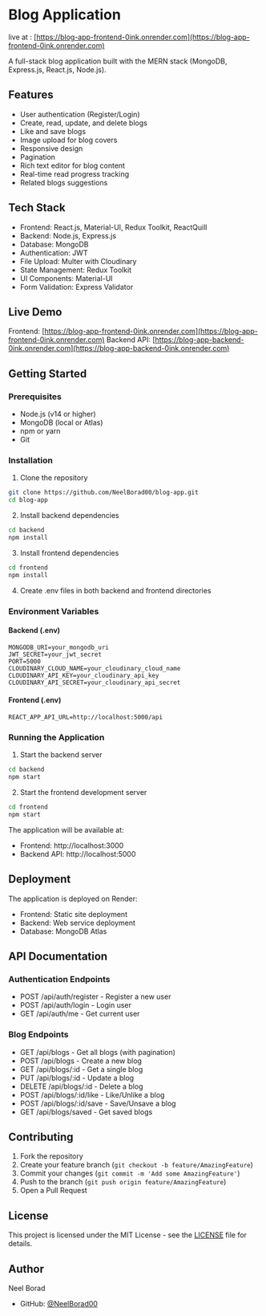 # Blog Application
live at :  [https://blog-app-frontend-0ink.onrender.com](https://blog-app-frontend-0ink.onrender.com)

A full-stack blog application built with the MERN stack (MongoDB, Express.js, React.js, Node.js).

## Features

- User authentication (Register/Login)
- Create, read, update, and delete blogs
- Like and save blogs
- Image upload for blog covers
- Responsive design
- Pagination
- Rich text editor for blog content
- Real-time read progress tracking
- Related blogs suggestions

## Tech Stack

- Frontend: React.js, Material-UI, Redux Toolkit, ReactQuill
- Backend: Node.js, Express.js
- Database: MongoDB
- Authentication: JWT
- File Upload: Multer with Cloudinary
- State Management: Redux Toolkit
- UI Components: Material-UI
- Form Validation: Express Validator

## Live Demo

Frontend: [https://blog-app-frontend-0ink.onrender.com](https://blog-app-frontend-0ink.onrender.com)
Backend API: [https://blog-app-backend-0ink.onrender.com](https://blog-app-backend-0ink.onrender.com)

## Getting Started

### Prerequisites

- Node.js (v14 or higher)
- MongoDB (local or Atlas)
- npm or yarn
- Git

### Installation

1. Clone the repository
```bash
git clone https://github.com/NeelBorad00/blog-app.git
cd blog-app
```

2. Install backend dependencies
```bash
cd backend
npm install
```

3. Install frontend dependencies
```bash
cd frontend
npm install
```

4. Create .env files in both backend and frontend directories

### Environment Variables

#### Backend (.env)
```
MONGODB_URI=your_mongodb_uri
JWT_SECRET=your_jwt_secret
PORT=5000
CLOUDINARY_CLOUD_NAME=your_cloudinary_cloud_name
CLOUDINARY_API_KEY=your_cloudinary_api_key
CLOUDINARY_API_SECRET=your_cloudinary_api_secret
```

#### Frontend (.env)
```
REACT_APP_API_URL=http://localhost:5000/api
```

### Running the Application

1. Start the backend server
```bash
cd backend
npm start
```

2. Start the frontend development server
```bash
cd frontend
npm start
```

The application will be available at:
- Frontend: http://localhost:3000
- Backend API: http://localhost:5000

## Deployment

The application is deployed on Render:
- Frontend: Static site deployment
- Backend: Web service deployment
- Database: MongoDB Atlas

## API Documentation

### Authentication Endpoints
- POST /api/auth/register - Register a new user
- POST /api/auth/login - Login user
- GET /api/auth/me - Get current user

### Blog Endpoints
- GET /api/blogs - Get all blogs (with pagination)
- POST /api/blogs - Create a new blog
- GET /api/blogs/:id - Get a single blog
- PUT /api/blogs/:id - Update a blog
- DELETE /api/blogs/:id - Delete a blog
- POST /api/blogs/:id/like - Like/Unlike a blog
- POST /api/blogs/:id/save - Save/Unsave a blog
- GET /api/blogs/saved - Get saved blogs

## Contributing

1. Fork the repository
2. Create your feature branch (`git checkout -b feature/AmazingFeature`)
3. Commit your changes (`git commit -m 'Add some AmazingFeature'`)
4. Push to the branch (`git push origin feature/AmazingFeature`)
5. Open a Pull Request

## License

This project is licensed under the MIT License - see the [LICENSE](LICENSE) file for details.

## Author

Neel Borad
- GitHub: [@NeelBorad00](https://github.com/NeelBorad00) 
